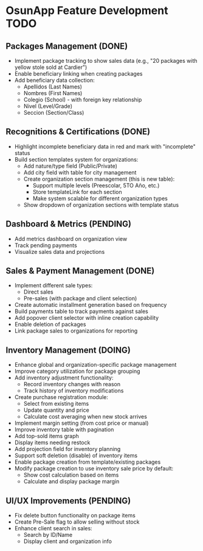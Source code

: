 # OsunApp Feature Development TODO

## Packages Management (DONE)
- Implement package tracking to show sales data (e.g., "20 packages with yellow stole sold at Cardier")
- Enable beneficiary linking when creating packages
- Add beneficiary data collection:
  - Apellidos (Last Names)
  - Nombres (First Names)
  - Colegio (School) - with foreign key relationship
  - Nivel (Level/Grade)
  - Seccion (Section/Class)

## Recognitions & Certifications (DONE)
- Highlight incomplete beneficiary data in red and mark with "incomplete" status
- Build section templates system for organizations:
  - Add nature/type field (Public/Private)
  - Add city field with table for city management
  - Create organization section management (this is new table):
    - Support multiple levels (Preescolar, 5TO Año, etc.)
    - Store templateLink for each section
    - Make system scalable for different organization types
  - Show dropdown of organization sections with template status

## Dashboard & Metrics (PENDING)
- Add metrics dashboard on organization view
- Track pending payments
- Visualize sales data and projections

## Sales & Payment Management (DONE)
- Implement different sale types:
  - Direct sales
  - Pre-sales (with package and client selection)
- Create automatic installment generation based on frequency
- Build payments table to track payments against sales
- Add popover client selector with inline creation capability
- Enable deletion of packages
- Link package sales to organizations for reporting

## Inventory Management (DOING)
- Enhance global and organization-specific package management
- Improve category utilization for package grouping
- Add inventory adjustment functionality:
  - Record inventory changes with reason
  - Track history of inventory modifications
- Create purchase registration module:
  - Select from existing items
  - Update quantity and price
  - Calculate cost averaging when new stock arrives
- Implement margin setting (from cost price or manual)
- Improve inventory table with pagination
- Add top-sold items graph
- Display items needing restock
- Add projection field for inventory planning
- Support soft deletion (disable) of inventory items
- Enable package creation from template/existing packages
- Modify package creation to use inventory sale price by default:
  - Show cost calculation based on items
  - Calculate and display package margin

## UI/UX Improvements (PENDING)
- Fix delete button functionality on package items
- Create Pre-Sale flag to allow selling without stock
- Enhance client search in sales:
  - Search by ID/Name
  - Display client and organization info
